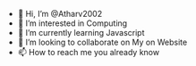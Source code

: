 - 👋 Hi, I’m @Atharv2002
- 👀 I’m interested in Computing
- 🌱 I’m currently learning Javascript
- 💞️ I’m looking to collaborate on My on Website
- 📫 How to reach me you already know

<!---
Atharv2002/Atharv2002 is a ✨ special ✨ repository because its `README.md` (this file) appears on your GitHub profile.
You can click the Preview link to take a look at your changes.
--->
